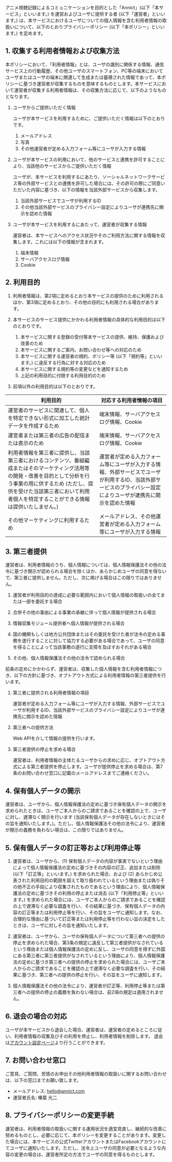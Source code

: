 アニメ視聴記録によるコミュニケーションを目的とした「Annict」(以下「本サービス」といいます。) を運営およびユーザに提供する者 (以下「運営者」といいます。) は、本サービスにおけるユーザについての個人情報を含む利用者情報の取扱いについて、以下のとおりプライバシーポリシー (以下「本ポリシー」といいます。) を定めます。


## 1. 収集する利用者情報および収集方法

本ポリシーにおいて、「利用者情報」とは、ユーザの識別に関係する情報、通信サービス上の行動履歴、その他ユーザのスマートフォン、PC等の端末においてユーザまたはユーザの端末に関連して生成または蓄積された情報であって、本ポリシーに基づき運営者が収集するものを意味するものとします。本サービスにおいて運営者が収集する利用者情報は、その収集方法に応じて、以下のようなものとなります。

1. ユーザからご提供いただく情報
    
    ユーザが本サービスを利用するために、ご提供いただく情報は以下のとおりです。
    
    1. メールアドレス
    2. 写真
    3. その他運営者が定める入力フォーム等にユーザが入力する情報

2. ユーザが本サービスの利用において、他のサービスと連携を許可することにより、当該他のサービスからご提供いただく情報

    ユーザが、本サービスを利用するにあたり、ソーシャルネットワークサービス等の外部サービスとの連携を許可した場合には、その許可の際にご同意いただいた内容に基づき、以下の情報を当該外部サービスから収集します。

    1. 当該外部サービスでユーザが利用するID
    2. その他当該外部サービスのプライバシー設定によりユーザが連携先に開示を認めた情報

3. ユーザが本サービスを利用するにあたって、運営者が収集する情報

    運営者は、本サービスへのアクセス状況やそのご利用方法に関する情報を収集します。これには以下の情報が含まれます。

    1. 端末情報
    2. サーバアクセスログ情報
    3. Cookie


## 2. 利用目的

1.  利用者情報は、第2項に定めるとおり本サービスの提供のために利用されるほか、第3項に定めるとおり、その他の目的にも利用される場合があります。

2. 本サービスのサービス提供にかかわる利用者情報の具体的な利用目的は以下のとおりです。

    1. 本サービスに関する登録の受付等本サービスの提供、維持、保護および改善のため
    2. 本サービスに関するご案内、お問い合わせ等への対応のため
    3. 本サービスに関する運営者の規約、ポリシー等 (以下「規約等」といいます。) に違反する行為に対する対応のため
    4. 本サービスに関する規約等の変更などを通知するため
    5. 上記の利用目的に付随する利用目的のため

3. 前項以外の利用目的は以下のとおりです。

| 利用目的 | 対応する利用者情報の項目 |
| --- | --- |
| 運営者のサービスに関連して、個人を特定できない形式に加工した統計データを作成するため | 端末情報、サーバアクセスログ情報、Cookie |
| 運営者または第三者の広告の配信または表示のため | 端末情報、サーバアクセスログ情報、Cookie |
| 利用者情報を第三者に提供し、当該第三者におけるコンテンツ、番組編成またはそのマーケティング活用等の開発・改善を目的として分析を行う事業の用に供するため (ただし、提供を受けた当該第三者において利用者個人を特定することができる情報は提供いたしません。) | 運営者が定める入力フォーム等にユーザが入力する情報、外部サービスでユーザが利用するID、当該外部サービスのプライバシー設定によりユーザが連携先に開示を認めた情報 |
| その他マーケティングに利用するため | メールアドレス、その他運営者が定める入力フォーム等にユーザが入力する情報 |


## 3. 第三者提供

運営者は、利用者情報のうち、個人情報については、個人情報保護法その他の法令に基づき開示が認められる場合を除くほか、あらかじめユーザの同意を得ないで、第三者に提供しません。ただし、次に掲げる場合はこの限りではありません。

1. 運営者が利用目的の達成に必要な範囲内において個人情報の取扱いの全てまたは一部を委託する場合

2. 合併その他の事由による事業の承継に伴って個人情報が提供される場合

3. 情報収集モジュール提供者へ個人情報が提供される場合

4. 国の機関もしくは地方公共団体またはその委託を受けた者が法令の定める事務を遂行することに対して協力する必要がある場合であって、ユーザの同意を得ることによって当該事務の遂行に支障を及ぼすおそれがある場合

5. その他、個人情報保護法その他の法令で認められる場合

前条の定めにかかわらず、運営者は、収集した個人情報を含む利用者情報につき、以下の方針に基づき、オプトアウト方式による利用者情報の第三者提供を行います。

1. 第三者に提供される利用者情報の項目

    運営者が定める入力フォーム等にユーザが入力する情報、外部サービスでユーザが利用するID、当該外部サービスのプライバシー設定によりユーザが連携先に開示を認めた情報

2. 第三者への提供方法

    Web APIを介して情報の提供を行います。

3. 第三者提供の停止を求める場合

    運営者は、利用者情報の主体たるユーザからの求めに応じ、オプトアウト方式による第三者提供を停止します。ユーザが提供停止を求める場合は、第7条のお問い合わせ窓口に記載のメールアドレスまでご連絡ください。


## 4. 保有個人データの開示

運営者は、ユーザから、個人情報保護法の定めに基づき保有個人データの開示を求められたときは、ユーザご本人からのご請求であることを確認の上で、ユーザに対し、遅滞なく開示を行います (当該保有個人データが存在しないときにはその旨を通知いたします。)。ただし、個人情報保護法その他の法令により、運営者が開示の義務を負わない場合は、この限りではありません。


## 5. 保有個人データの訂正等および利用停止等

1. 運営者は、ユーザから、(1) 保有個人データの内容が事実でないという理由によって個人情報保護法の定めに基づきその内容の訂正、追加または削除 (以下「訂正等」といいます。) を求められた場合、および (2) あらかじめ公表された利用目的の範囲を超えて取り扱われているという理由または偽りその他不正の手段により収集されたものであるという理由により、個人情報保護法の定めに基づきその利用の停止または消去 (以下「利用停止等」といいます。) を求められた場合には、ユーザご本人からのご請求であることを確認の上で遅滞なく必要な調査を行い、その結果に基づき、保有個人データの内容の訂正等または利用停止等を行い、その旨をユーザに通知します。なお、合理的な理由に基づいて訂正等または利用停止等を行わない旨の決定をしたときは、ユーザに対しその旨を通知いたします。

2. 運営者は、ユーザから、ユーザの保有個人データについて第三者への提供の停止を求められた場合、第3条の規定に違反して第三者提供がなされているという理由または個人情報保護法の定めに反し、ユーザの同意を得ずに外国にある第三者に第三者提供がなされているという理由により、個人情報保護法の定めに基づき第三者への提供の停止を求められた場合には、ユーザご本人からのご請求であることを確認の上で遅滞なく必要な調査を行い、その結果に基づき、第三者への提供の停止を行い、その旨をユーザに通知します。

3. 個人情報保護法その他の法令により、運営者が訂正等、利用停止等または第三者への提供の停止の義務を負わない場合は、前2項の規定は適用されません。


## 6. 退会の場合の対応

ユーザが本サービスから退会した場合、運営者は、運営者の定めるところに従い、利用者情報の収集及びその利用を停止し、利用者情報を削除します。
退会は[アカウント設定ページ](https://annict.com/settings/account)より行うことができます。

## 7. お問い合わせ窓口

ご意見、ご質問、苦情のお申出その他利用者情報の取扱いに関するお問い合わせは、以下の窓口までお願い致します。

- メールアドレス: hello@annict.com
- 運営者氏名: 榛葉 光二


## 8. プライバシーポリシーの変更手続

運営者は、利用者情報の取扱いに関する運用状況を適宜見直し、継続的な改善に努めるものとし、必要に応じて、本ポリシーを変更することがあります。変更した場合には、本サービスの公式TwitterアカウントまたはFacebookアカウントにてユーザに通知いたします。ただし、法令上ユーザの同意が必要となるような内容の変更の場合は、運営者所定の方法でユーザの同意を得るものとします。
